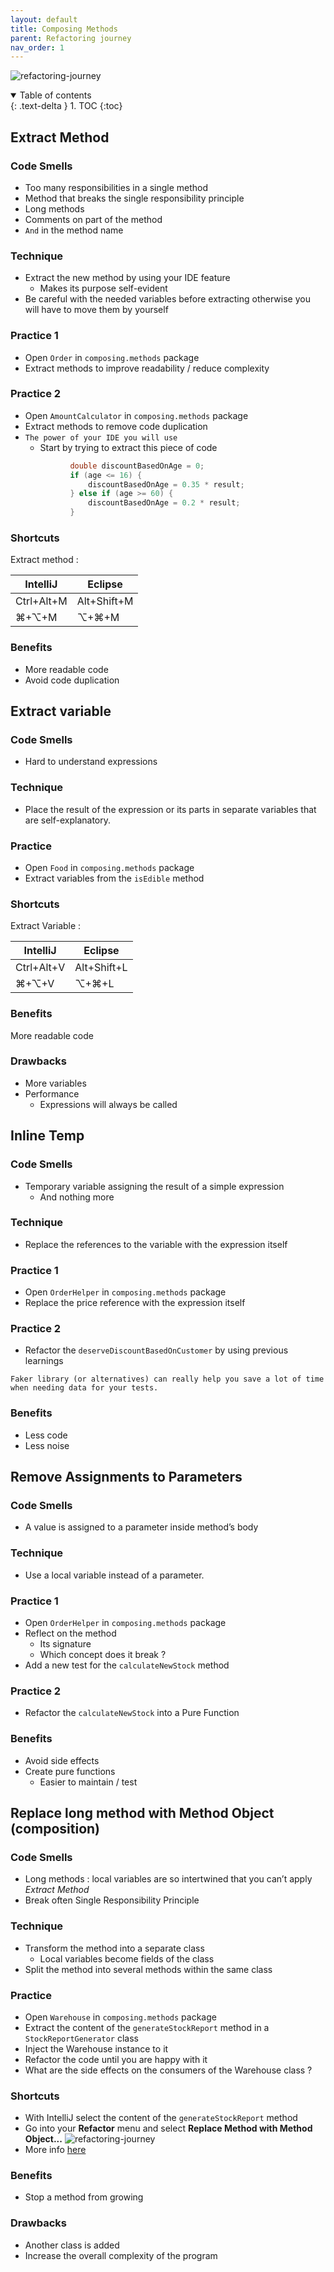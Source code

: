 ```yaml
---
layout: default
title: Composing Methods
parent: Refactoring journey
nav_order: 1
---
```


![refactoring-journey](../img/1-composing-method.webp)

<details open markdown="block">
  <summary>
    Table of contents
  </summary>
  {: .text-delta }
1. TOC
{:toc}
</details>

## Extract Method
### Code Smells
* Too many responsibilities in a single method
* Method that breaks the single responsibility principle
* Long methods
* Comments on part of the method
* `And` in the method name

### Technique
* Extract the new method by using your IDE feature
    * Makes its purpose self-evident
* Be careful with the needed variables before extracting otherwise you will have to move them by yourself

### Practice 1
* Open `Order` in `composing.methods` package
* Extract methods to improve readability / reduce complexity

### Practice 2
* Open `AmountCalculator` in `composing.methods` package
* Extract methods to remove code duplication
* `The power of your IDE you will use`
    * Start by trying to extract this piece of code
    ```java
              double discountBasedOnAge = 0;
              if (age <= 16) {
                  discountBasedOnAge = 0.35 * result;
              } else if (age >= 60) {
                  discountBasedOnAge = 0.2 * result;
              }
 
### Shortcuts
Extract method :

| IntelliJ | Eclipse |
|---|---|
| Ctrl+Alt+M | Alt+Shift+M |
| ⌘+⌥+M | ⌥+⌘+M |

### Benefits
* More readable code
* Avoid code duplication

## Extract variable
### Code Smells
* Hard to understand expressions

### Technique
* Place the result of the expression or its parts in separate variables that are self-explanatory.

### Practice
* Open `Food` in `composing.methods` package
* Extract variables from the `isEdible` method

### Shortcuts
Extract Variable :

| IntelliJ | Eclipse |
|---|---|
| Ctrl+Alt+V | Alt+Shift+L |
| ⌘+⌥+V | ⌥+⌘+L |

### Benefits
More readable code

### Drawbacks
* More variables
* Performance
    * Expressions will always be called

## Inline Temp
### Code Smells
* Temporary variable assigning the result of a simple expression
    * And nothing more

### Technique
* Replace the references to the variable with the expression itself

### Practice 1
* Open `OrderHelper` in `composing.methods` package
* Replace the price reference with the expression itself

### Practice 2
* Refactor the `deserveDiscountBasedOnCustomer` by using previous learnings

`Faker library (or alternatives) can really help you save a lot of time when needing data for your tests.` 

### Benefits
* Less code
* Less noise

## Remove Assignments to Parameters
### Code Smells
* A value is assigned to a parameter inside method’s body

### Technique
* Use a local variable instead of a parameter.

### Practice 1
* Open `OrderHelper` in `composing.methods` package  
* Reflect on the method
    * Its signature
    * Which concept does it break ?
* Add a new test for the `calculateNewStock` method

### Practice 2
* Refactor the `calculateNewStock` into a Pure Function

### Benefits
* Avoid side effects
* Create pure functions
    * Easier to maintain / test
    
## Replace long method with Method Object (composition)
### Code Smells
* Long methods : local variables are so intertwined that you can’t apply *Extract Method*
* Break often Single Responsibility Principle

### Technique
* Transform the method into a separate class
    * Local variables become fields of the class
* Split the method into several methods within the same class

### Practice
* Open `Warehouse` in `composing.methods` package  
* Extract the content of the `generateStockReport` method in a `StockReportGenerator` class
* Inject the Warehouse instance to it
* Refactor the code until you are happy with it
* What are the side effects on the consumers of the Warehouse class ?

### Shortcuts
* With IntelliJ select the content of the `generateStockReport` method
* Go into your **Refactor** menu and select **Replace Method with Method Object...**
![refactoring-journey](../img/replaceMethodWithMethodObject.webp)
* More info [here](https://www.jetbrains.com/help/idea/extract-into-class-refactorings.html#extract_method_object)

### Benefits
* Stop a method from growing

### Drawbacks
* Another class is added
* Increase the overall complexity of the program